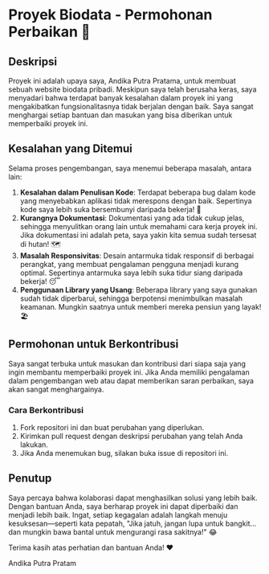 # Proyek Biodata - Permohonan Perbaikan 🙏

## Deskripsi
Proyek ini adalah upaya saya, Andika Putra Pratama, untuk membuat sebuah website biodata pribadi. Meskipun saya telah berusaha keras, saya menyadari bahwa terdapat banyak kesalahan dalam proyek ini yang mengakibatkan fungsionalitasnya tidak berjalan dengan baik. Saya sangat menghargai setiap bantuan dan masukan yang bisa diberikan untuk memperbaiki proyek ini. 

## Kesalahan yang Ditemui
Selama proses pengembangan, saya menemui beberapa masalah, antara lain:
1. **Kesalahan dalam Penulisan Kode**: Terdapat beberapa bug dalam kode yang menyebabkan aplikasi tidak merespons dengan baik. Sepertinya kode saya lebih suka bersembunyi daripada bekerja! 🐛
2. **Kurangnya Dokumentasi**: Dokumentasi yang ada tidak cukup jelas, sehingga menyulitkan orang lain untuk memahami cara kerja proyek ini. Jika dokumentasi ini adalah peta, saya yakin kita semua sudah tersesat di hutan! 🗺️
3. **Masalah Responsivitas**: Desain antarmuka tidak responsif di berbagai perangkat, yang membuat pengalaman pengguna menjadi kurang optimal. Sepertinya antarmuka saya lebih suka tidur siang daripada bekerja! 😴
4. **Penggunaan Library yang Usang**: Beberapa library yang saya gunakan sudah tidak diperbarui, sehingga berpotensi menimbulkan masalah keamanan. Mungkin saatnya untuk memberi mereka pensiun yang layak! 🏖️

## Permohonan untuk Berkontribusi
Saya sangat terbuka untuk masukan dan kontribusi dari siapa saja yang ingin membantu memperbaiki proyek ini. Jika Anda memiliki pengalaman dalam pengembangan web atau dapat memberikan saran perbaikan, saya akan sangat menghargainya. 

### Cara Berkontribusi
1. Fork repositori ini dan buat perubahan yang diperlukan.
2. Kirimkan pull request dengan deskripsi perubahan yang telah Anda lakukan.
3. Jika Anda menemukan bug, silakan buka issue di repositori ini.

## Penutup
Saya percaya bahwa kolaborasi dapat menghasilkan solusi yang lebih baik. Dengan bantuan Anda, saya berharap proyek ini dapat diperbaiki dan menjadi lebih baik. Ingat, setiap kegagalan adalah langkah menuju kesuksesan—seperti kata pepatah, "Jika jatuh, jangan lupa untuk bangkit... dan mungkin bawa bantal untuk mengurangi rasa sakitnya!" 😂

Terima kasih atas perhatian dan bantuan Anda! ❤️

Andika Putra Pratam
